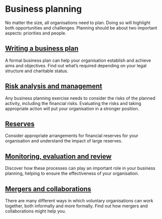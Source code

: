 # Business planning

No matter the size, all organisations need to plan. Doing so will highlight both opportunities and challenges. Planning should be about two important aspects: priorities and people.

## [Writing a business plan](writing-business-plan.md)

A formal business plan can help your organisation establish and achieve aims and objectives. Find out what’s required depending on your legal structure and charitable status.

## [Risk analysis and management](writing-business-plan.md)

Any business planning exercise needs to consider the risks of the planned activity, including the financial risks. Evaluating the risks and taking appropriate action will put your organisation in a stronger position.

## [Reserves](reserves.md)

Consider appropriate arrangements for financial reserves for your organisation and understand the impact of large reserves.

## [Monitoring, evaluation and review](monitoring-evaluation-review.md)

Discover how these processes can play an important role in your business planning, helping to ensure the effectiveness of your organisation.

## [Mergers and collaborations](mergers-collabortions.md)

There are many different ways in which voluntary organisations can work together, both informally and more formally. Find out how mergers and collaborations might help you.
